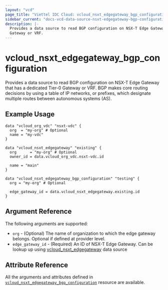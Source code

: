 ```yaml
---
layout: "vcd"
page_title: "Viettel IDC Cloud: vcloud_nsxt_edgegateway_bgp_configuration"
sidebar_current: "docs-vcd-data-source-nsxt-edgegateway-bgp-configuration"
description: |-
  Provides a data source to read BGP configuration on NSX-T Edge Gateway that has a dedicated Tier-0 
  Gateway or VRF.
---
```


# vcloud\_nsxt\_edgegateway\_bgp\_configuration

Provides a data source to read BGP configuration on NSX-T Edge Gateway that has a dedicated Tier-0
Gateway or VRF. BGP makes core routing decisions by using a table of IP networks, or prefixes, which
designate multiple routes between autonomous systems (AS).

## Example Usage

```hcl
data "vcloud_org_vdc" "nsxt-vdc" {
  org  = "my-org" # Optional
  name = "my-vdc"
}

data "vcloud_nsxt_edgegateway" "existing" {
  org      = "my-org" # Optional
  owner_id = data.vcloud_org_vdc.nsxt-vdc.id

  name = "main"
}

data "vcloud_nsxt_edgegateway_bgp_configuration" "testing" {
  org = "my-org" # Optional

  edge_gateway_id = data.vcloud_nsxt_edgegateway.existing.id
}
```

## Argument Reference

The following arguments are supported:

* `org` - (Optional) The name of organization to which the edge gateway belongs. Optional if defined at provider level.
* `edge_gateway_id` - (Required) An ID of NSX-T Edge Gateway. Can be lookup up using
  [vcloud_nsxt_edgegateway](/providers/viettelidc-provider/vcloud/latest/docs/data-sources/nsxt_edgegateway) data source

## Attribute Reference

All the arguments and attributes defined in
[`vcloud_nsxt_edgegateway_bgp_configuration`](/providers/viettelidc-provider/vcloud/latest/docs/resources/nsxt_edgegateway_bgp_configuration)
resource are available.
